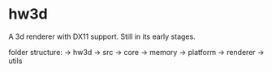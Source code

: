 # hw3d

A 3d renderer with DX11 support. Still in its early stages.

folder structure:
-> hw3d 
  -> src 
    -> core 
      -> memory
    -> platform
    -> renderer
    -> utils
